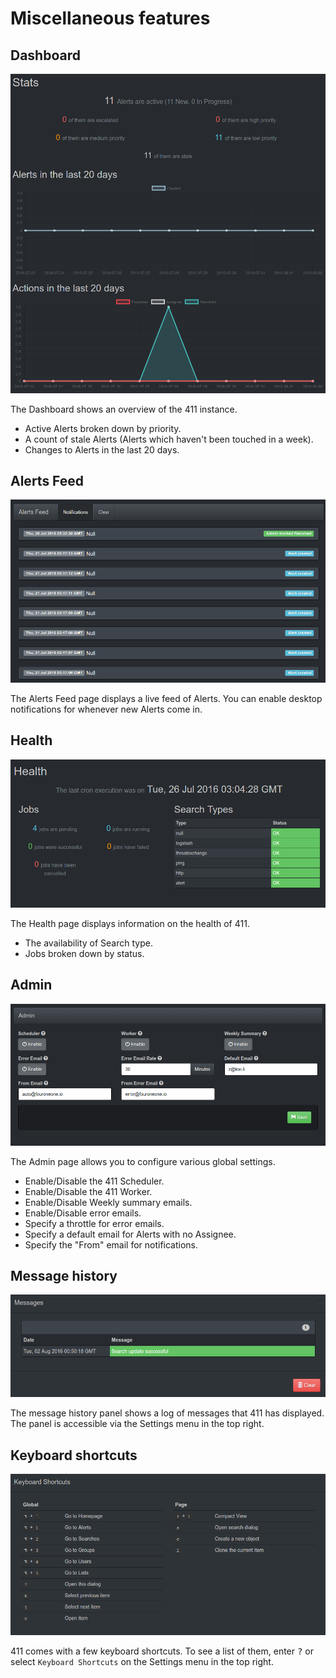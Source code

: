 Miscellaneous features
======================

Dashboard
---------

![Dashboard](/docs/imgs/dashboard.png?raw=true)

The Dashboard shows an overview of the 411 instance.

- Active Alerts broken down by priority.
- A count of stale Alerts (Alerts which haven't been touched in a week).
- Changes to Alerts in the last 20 days.


Alerts Feed
-----------

![Alerts Feed](/docs/imgs/alertsfeed.png?raw=true)

The Alerts Feed page displays a live feed of Alerts. You can enable desktop notifications for whenever new Alerts come in.


Health
------

![Health](/docs/imgs/health.png?raw/true)

The Health page displays information on the health of 411.

- The availability of Search type.
- Jobs broken down by status.


Admin
-----

![Admin](/docs/imgs/admin.png?raw=true)

The Admin page allows you to configure various global settings.

- Enable/Disable the 411 Scheduler.
- Enable/Disable the 411 Worker.
- Enable/Disable Weekly summary emails.
- Enable/Disable error emails.
- Specify a throttle for error emails.
- Specify a default email for Alerts with no Assignee.
- Specify the "From" email for notifications.

Message history
---------------

![Messages](/docs/imgs/messages.png?raw=true)

The message history panel shows a log of messages that 411 has displayed. The panel is accessible via the Settings menu in the top right.

Keyboard shortcuts
------------------

![Shortcuts](/docs/imgs/shortcuts.png?raw=true)

411 comes with a few keyboard shortcuts. To see a list of them, enter <kbd>?</kbd> or select `Keyboard Shortcuts` on the Settings menu in the top right.
